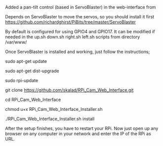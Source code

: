 Added a pan-tilt control (based in ServoBlaster) in the web-interface from 

Depends on ServoBlaster to move the servos, so you should install it first https://github.com/richardghirst/PiBits/tree/master/ServoBlaster

By default is configured for using GPIO4 and GPIO17. It can be modified if needed in the up.sh down.sh right.sh left.sh scripts from directory /var/www/

Once ServoBlaster is installed and working, just follow the instructions;

sudo apt-get update

sudo apt-get dist-upgrade

sudo rpi-update

git clone https://github.com/skalad/RPi_Cam_Web_Interface.git

cd RPi_Cam_Web_Interface

chmod u+x RPi_Cam_Web_Interface_Installer.sh

./RPi_Cam_Web_Interface_Installer.sh install

After the setup finishes, you have to restart your RPi. Now just open up any browser on any computer in your network and enter the IP of the RPi as URL.

